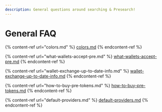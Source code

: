 ```yaml
---
description: General questions around searching & Presearch!
---
```


# General FAQ

{% content-ref url="colors.md" %}
[colors.md](colors.md)
{% endcontent-ref %}

{% content-ref url="what-wallets-accept-pre.md" %}
[what-wallets-accept-pre.md](what-wallets-accept-pre.md)
{% endcontent-ref %}

{% content-ref url="wallet-exchange-up-to-date-info.md" %}
[wallet-exchange-up-to-date-info.md](wallet-exchange-up-to-date-info.md)
{% endcontent-ref %}

{% content-ref url="how-to-buy-pre-tokens.md" %}
[how-to-buy-pre-tokens.md](how-to-buy-pre-tokens.md)
{% endcontent-ref %}

{% content-ref url="default-providers.md" %}
[default-providers.md](default-providers.md)
{% endcontent-ref %}

